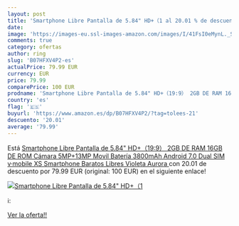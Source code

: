 ```yaml
---
layout: post
title: 'Smartphone Libre Pantalla de 5.84" HD+（1 al 20.01 % de descuento'
date: 
image: 'https://images-eu.ssl-images-amazon.com/images/I/41FsI0eMynL._SL200_.jpg'
comments: true
category: ofertas
author: ring
slug: 'B07HFXV4P2-es'
actualPrice: 79.99 EUR
currency: EUR
price: 79.99
comparePrice: 100 EUR
prodname: 'Smartphone Libre Pantalla de 5.84" HD+（19:9） 2GB DE RAM 16GB DE ROM Cámara 5MP+13MP Movil Batería 3800mAh Android 7.0 Dual SIM v·mobile XS Smartphone Baratos Libres  Violeta Aurora '
country: 'es'
flag: '🇪🇸'
buyurl: 'https://www.amazon.es/dp/B07HFXV4P2/?tag=tolees-21'
descuento: '20.01'
average: '79.99'
---
```


Está [Smartphone Libre Pantalla de 5.84" HD+（19:9） 2GB DE RAM 16GB DE ROM Cámara 5MP+13MP Movil Batería 3800mAh Android 7.0 Dual SIM v·mobile XS Smartphone Baratos Libres  Violeta Aurora ](https://www.amazon.es/dp/B07HFXV4P2/?tag=tolees-21) con 20.01 de descuento por 79.99 EUR (original: 100 EUR) en el siguiente enlace!

[![Smartphone Libre Pantalla de 5.84" HD+（1](https://images-eu.ssl-images-amazon.com/images/I/41FsI0eMynL._SL200_.jpg)](https://www.amazon.es/dp/B07HFXV4P2/?tag=tolees-21)

ℹ️:


[Ver la oferta!!](https://www.amazon.es/dp/B07HFXV4P2/?tag=tolees-21)
